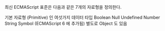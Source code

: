 최신 ECMAScript 표준은 다음과 같은 7개의 자료형을  정의한다.

기본 자료형 (Primitive) 인 여섯가지 데이터 타입
Boolean
Null
Undefined
Number
String
Symbol (ECMAScript 6 에 추가됨)
별도로 Object 도 있음